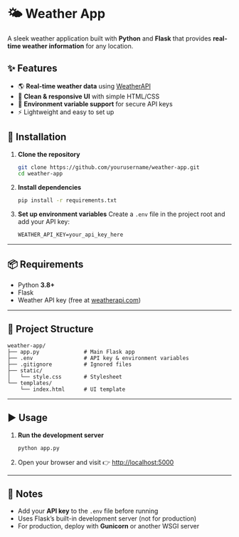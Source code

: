# 🌤️ Weather App

A sleek weather application built with **Python** and **Flask** that provides **real-time weather information** for any location.



## ✨ Features

* 🌎 **Real-time weather data** using [WeatherAPI](https://www.weatherapi.com/)
* 🎨 **Clean & responsive UI** with simple HTML/CSS
* 🔑 **Environment variable support** for secure API keys
* ⚡ Lightweight and easy to set up



## 🚀 Installation

1. **Clone the repository**

   ```bash
   git clone https://github.com/yourusername/weather-app.git
   cd weather-app
   ```

2. **Install dependencies**

   ```bash
   pip install -r requirements.txt
   ```

3. **Set up environment variables**
   Create a `.env` file in the project root and add your API key:

   ```env
   WEATHER_API_KEY=your_api_key_here
   ```

---

## 📦 Requirements

* Python **3.8+**
* Flask
* Weather API key (free at [weatherapi.com](https://www.weatherapi.com/))

---

## 📂 Project Structure

```
weather-app/
├── app.py              # Main Flask app
├── .env                # API key & environment variables
├── .gitignore          # Ignored files
├── static/
│   └── style.css       # Stylesheet
└── templates/
    └── index.html      # UI template
```

---

## ▶️ Usage

1. **Run the development server**

   ```bash
   python app.py
   ```
2. Open your browser and visit 👉 [http://localhost:5000](http://localhost:5000)

---

## 📝 Notes

* Add your **API key** to the `.env` file before running
* Uses Flask’s built-in development server (not for production)
* For production, deploy with **Gunicorn** or another WSGI server


